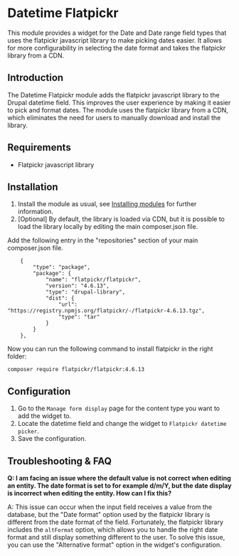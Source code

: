 # Datetime Flatpickr

This module provides a widget for the Date and Date range field types that 
uses the flatpickr javascript library to make picking dates easier. It allows 
for more configurability in selecting the date format and takes the flatpickr 
library from a CDN.

## Introduction

The Datetime Flatpickr module adds the flatpickr javascript library to the 
Drupal datetime field. This improves the user experience by making it easier 
to pick and format dates. The module uses the flatpickr library from a CDN, 
which eliminates the need for users to manually download and install the 
library.

## Requirements

- Flatpickr javascript library

## Installation

1. Install the module as usual, see [Installing modules](https://www.drupal.org/docs/extending-drupal/installing-modules) 
for further information.
2. [Optional] By default, the library is loaded via CDN, but it is possible
to load the library locally by editing the main composer.json file.

Add the following entry in the "repositories" section of your main composer.json file.
```
    {
        "type": "package",
        "package": {
            "name": "flatpickr/flatpickr",
            "version": "4.6.13",
            "type": "drupal-library",
            "dist": {
                "url": "https://registry.npmjs.org/flatpickr/-/flatpickr-4.6.13.tgz",
                "type": "tar"
            }
        }
    },
```

Now you can run the following command to install flatpickr in the right folder:

```
composer require flatpickr/flatpickr:4.6.13
```

## Configuration

1. Go to the `Manage form display` page for the content type you want to add 
the widget to.
2. Locate the datetime field and change the widget to 
`Flatpickr datetime picker`.
3. Save the configuration.

## Troubleshooting & FAQ

**Q: I am facing an issue where the default value is not correct when editing 
an entity. The date format is set to for example d/m/Y, but the date display 
is incorrect when editing the entity. How can I fix this?**

A: This issue can occur when the input field receives a value from the 
database, but the "Date format" option used by the flatpickr library is 
different from the date format of the field. Fortunately, the flatpickr 
library includes the `altFormat` option, which allows you to handle the 
right date format and still display something different to the user. To 
solve this issue, you can use the "Alternative format" option in the 
widget's configuration.
